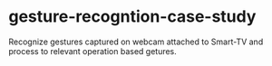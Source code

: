 # gesture-recogntion-case-study
Recognize gestures captured on webcam attached to Smart-TV and process to relevant operation based getures.
